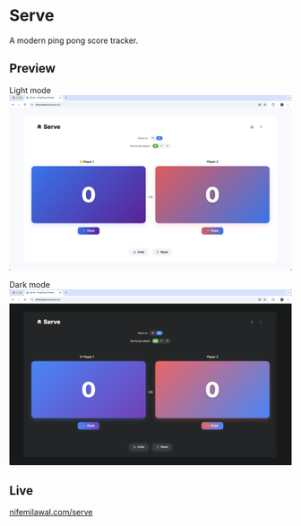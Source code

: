 # Serve

A modern ping pong score tracker.

## Preview

Light mode  
<img src="screenshots/light_mode.png" width="600"/>

Dark mode  
<img src="screenshots/dark_mode.png" width="600"/>

## Live

[nifemilawal.com/serve](https://nifemilawal.com/serve)
